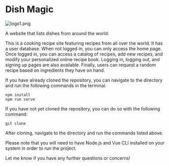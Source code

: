 # Dish Magic

![logo1.png](Dish%20Magic%20e40234dcf4e349d7ac6996cfb4da68ca/logo1.png)

A website that lists dishes from around the world:

This is a cooking recipe site featuring recipes from all over the world. It has a user database. When not logged in, you can only access the home page. Once logged in, you can access a catalog of recipes, add new recipes, and modify your personalized online recipe book. Logging in, logging out, and signing up pages are also available. Finally, users can request a random recipe based on ingredients they have on hand.

If you have already cloned the repository, you can navigate to the directory and run the following commands in the terminal:

```
npm install
npm run serve
```

If you have not yet cloned the repository, you can do so with the following command:

```
git clone 
```

After cloning, navigate to the directory and run the commands listed above.

Please note that you will need to have Node.js and Vue CLI installed on your system in order to run the project.

Let me know if you have any further questions or concerns!